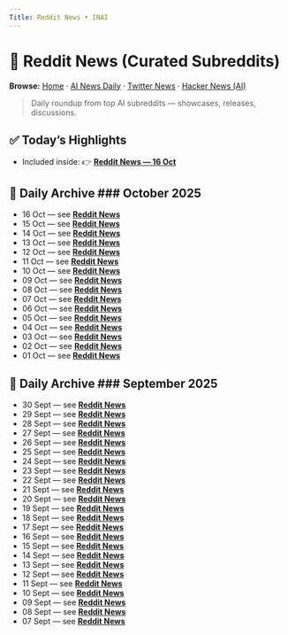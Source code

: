 ```yaml
---
Title: Reddit News • INAI
---
```


# 📢 Reddit News (Curated Subreddits)

**Browse:** [Home](index.md) · [AI News Daily](news.md) · [Twitter News](twitter-news.md) · [Hacker News (AI)](hacker-news.md)

> Daily roundup from top AI subreddits — showcases, releases, discussions.

## ✅ Today’s Highlights
- Included inside: 👉 **[Reddit News — 16 Oct](reddit-news/2025/2025-10-16.md)**

## 📅 Daily Archive ### October 2025
- 16 Oct — see **[Reddit News](reddit-news/2025/2025-10-16.md)**
- 15 Oct — see **[Reddit News](reddit-news/2025/2025-10-15.md)**
- 14 Oct — see **[Reddit News](reddit-news/2025/2025-10-14.md)**
- 13 Oct — see **[Reddit News](reddit-news/2025/2025-10-13.md)**
- 12 Oct — see **[Reddit News](reddit-news/2025/2025-10-12.md)**
- 11 Oct — see **[Reddit News](reddit-news/2025/2025-10-11.md)**
- 10 Oct — see **[Reddit News](reddit-news/2025/2025-10-10.md)**
- 09 Oct — see **[Reddit News](reddit-news/2025/2025-10-09.md)**
- 08 Oct — see **[Reddit News](reddit-news/2025/2025-10-08.md)**
- 07 Oct — see **[Reddit News](reddit-news/2025/2025-10-07.md)**
- 06 Oct — see **[Reddit News](reddit-news/2025/2025-10-06.md)**
- 05 Oct — see **[Reddit News](reddit-news/2025/2025-10-05.md)**
- 04 Oct — see **[Reddit News](reddit-news/2025/2025-10-04.md)**
- 03 Oct — see **[Reddit News](reddit-news/2025/2025-10-03.md)**
- 02 Oct — see **[Reddit News](reddit-news/2025/2025-10-02.md)**
- 01 Oct — see **[Reddit News](reddit-news/2025/2025-10-01.md)**

## 📅 Daily Archive ### September 2025
- 30 Sept — see **[Reddit News](reddit-news/2025/2025-09-30.md)**
- 29 Sept — see **[Reddit News](reddit-news/2025/2025-09-29.md)**
- 28 Sept — see **[Reddit News](reddit-news/2025/2025-09-28.md)**
- 27 Sept — see **[Reddit News](reddit-news/2025/2025-09-27.md)**
- 26 Sept — see **[Reddit News](reddit-news/2025/2025-09-26.md)**
- 25 Sept — see **[Reddit News](reddit-news/2025/2025-09-25.md)**
- 24 Sept — see **[Reddit News](reddit-news/2025/2025-09-24.md)**
- 23 Sept — see **[Reddit News](reddit-news/2025/2025-09-23.md)**
- 22 Sept — see **[Reddit News](reddit-news/2025/2025-09-22.md)**
- 21 Sept — see **[Reddit News](reddit-news/2025/2025-09-21.md)**
- 20 Sept — see **[Reddit News](reddit-news/2025/2025-09-20.md)**
- 19 Sept — see **[Reddit News](reddit-news/2025/2025-09-19.md)**
- 18 Sept — see **[Reddit News](reddit-news/2025/2025-09-18.md)**
- 17 Sept — see **[Reddit News](reddit-news/2025/2025-09-17.md)**
- 16 Sept — see **[Reddit News](reddit-news/2025/2025-09-16.md)**
- 15 Sept — see **[Reddit News](reddit-news/2025/2025-09-15.md)**
- 14 Sept — see **[Reddit News](reddit-news/2025/2025-09-14.md)**
- 13 Sept — see **[Reddit News](reddit-news/2025/2025-09-13.md)**
- 12 Sept — see **[Reddit News](reddit-news/2025/2025-09-12.md)**
- 11 Sept — see **[Reddit News](reddit-news/2025/2025-09-11.md)**
- 10 Sept — see **[Reddit News](reddit-news/2025/2025-09-10.md)**
- 09 Sept — see **[Reddit News](reddit-news/2025/2025-09-09.md)**
- 08 Sept — see **[Reddit News](reddit-news/2025/2025-09-08.md)**
- 07 Sept — see **[Reddit News](reddit-news/2025/2025-09-07.md)**
